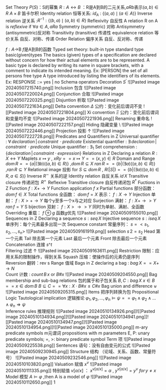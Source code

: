 Set Theory
	$P(S)$：S的幂集
	$R:A \leftrightarrow B$ ：R是A到B的二元关系,$aRb$表示$(a,b)\in R$
	$A\times B$ 笛卡尔积
	Identity relation 恒等关系: $id_A$  : $\{(a,a)\mid (a\in A)\}$ 
	Inverse relation 逆关系 :$R^{-1} : \{(b,a)\mid (a,b)\in R\}$
	Reflexivity 自反性 A relation R on A is $reflexive$ if $\forall a\in A,aRa$
	Symmetry (symmetric) 对称
	Antisymmetry (antisymmetric)反对称
	Transitivity (transitive) 传递性
	equivalence relation 等价关系 自反、对称、传递
	Order Relation 偏序关系 自反、反对称、传递

$f:A\to$B $f$是A到B的函数
Typed set theory:
	built-in type
	standard type
	basic(given)types
		The basics (given) types of a specification are declared without concern for how their actual elements are to be represented. 
		A basic type is declared by writing its name in square brackets, with a comment to indicate its intended meaning. 
		Ex: \[PERSON] the set of all persons
	free type
		A type introduced by listing the identifiers of its elements.
		Ex: RESPONSE ::= yes | no
Schema operators
	Decoration $S^\prime$ 
		![[Pasted image 20240507215740.png]]
	Inclusion 包含
		![[Pasted image 20240507220024.png]]
	Conjunction 合取
		![[Pasted image 20240507220325.png]]
	Disjuntion 析取
		![[Pasted image 20240507221634.png]]
	Delta convention $\Delta$ 公约：变化前后谓词不变
		![[Pasted image 20240507221804.png]]
	Xi convention $\Xi$ 公约：变化前后谓词和变量均不变
		![[Pasted image 20240507221936.png]]
	Renaming 重命名
		![[Pasted image 20240507222157.png]]
	Hiding 隐藏变量 \\
		![[Pasted image 20240507222446.png]]
	Projection 投影 $\uparrow$
		![[Pasted image 20240507222728.png]]
Predicates and Quantifiers in Z
	Universal quantifier : $\forall\, declaration \,| \, constraint\, \cdot  predicate$
	Existential quantifier :  $\exists\, declaration \,| \, constraint\, \cdot  predicate$
	Unique quantifier : $\exists_1$
	Set comprehension : $\{declaration \, | \,constraint \cdot expression\}$
Relations in Z
	Declaring a relation $R:X\leftrightarrow Y$ 
	Maplets $x \mapsto y$   ,  $xRy==x\mapsto Y==(x,y)\in R$
	Domain and Range 
		$dom\,R==\{a|(\exists b)((a,b)\in R)\}$ ,$dom \,R\subseteq X$
		$ran\,R==\{b|(\exists a)((a,b)\in R)\}$ ,$ran \,R\subseteq Y$
	Relational image 投影
		for $S\subseteq dom\,R$ , $R(\left\vert S \right\vert)==\{b|(\exists a)((a,b)\in R,a\in S)\}$ 
	Inverse $R^{\sim}$ 关系的逆
	Identity relation 自反关系 $id\,X$
	Transitive closure 传递闭包 $\,R^+\,$ 
	Reflexive Transitive closure 自反传递闭包 $R^*$
Fuctions in Z
	Function $f: X+\rightarrow Y$
	Function application $f\,\, x$
	Partial functions 部分函数：$dom\,f \in X$
	Total functions 全函数： $dom\,f=X$  表示： $f: X\rightarrow Y$
	Injection 单射： $f:X>+\rightarrow Y$ 每个y至多一个x与之对应
	Surjection 满射： $f: X+\rightarrow >Y$  $ran\,f=Y$ S
	bijection 双射： $f: X>\rightarrow >Y$ 同时为单射、满射、全函数
	Overriding 重载： $f\oplus g$   函数$g$优先
		![[Pasted image 20240509155010.png]]
Sequences in Z
	Declaring a sequence $s:seq\,X$
	Injective sequence $s:iseq\,X$单序列：每个元素最多出现一次
	Sequence constant 常量序列： $s=<s_1,s_2,...,s_n>$
		![[Pasted image 20240509161919.png]]
	selection $s\,2=s_2$
	Head  第一个元素
	Tail 除去第一个元素
	Last 最后一个元素
	Front 除去最后一个元素
	Concatenation 连接 $s$^$t$   
	Filtering 过滤 $\uparrow$ 
		![[Pasted image 20240509163611.png]]
	Restriction 限制：应用关系的限制操作，得到关系
	Squash 压缩：使操作后的元素仍是序列
	Reversion 翻转：rev s
	Range 值域
Bags in Z
	declaring a bag : $bag\, X==X+\rightarrow N$  
	Count 计数 : $count\,B\,x$ or $B\#x$ 
		![[Pasted image 20240509204550.png]]
	Bag membership and sub-bag relations 包的属于和子包关系
		$B,C:bag\,X$
		$x\in B==x\in dom\,B$
		$B\subseteq C==\forall x:X \cdot B\# x\le C\#x$
	Bag union and difference $\uplus$    
		![[Pasted image 20240509205315.png]]
	Items 把序列转换为包
Propositional Logic
	Tautological implication 逻辑推论 
		$\varphi_1,\varphi_2,...,\varphi_n \vDash \psi==\varphi_1\land \varphi_2\land...\land\varphi_n \Rightarrow \psi$  
	Inference rules 推理规则
		![[Pasted image 20240510134926.png]]![[Pasted image 20240510134934.png]]![[Pasted image 20240510134941.png]]![[Pasted image 20240510134947.png]]![[Pasted image 20240510134954.png]]![[Pasted image 20240510135000.png]]
	m-ary predicate symbols m元谓词
		propositions with m parameters
		E, P: unary predicate symbols; =, >: binary predicate symbol
	Term 项
		![[Pasted image 20240509225538.png]]
	Sentences 语句：没有自由变元的公式
		![[Pasted image 20240509230945.png]]
	Structure 结构 （论域、关系、函数、常量符号）
		![[Pasted image 20240509232546.png]]
		![[Pasted image 20240510103820.png]]
	Valuation 赋值 $x^v$ 
		![[Pasted image 20240510111335.png]]
	特别赋值 $v[\alpha/x]$ ： $x^{v[\alpha/x]}=\alpha$ , $y^{v[\alpha/x]}=y^v$ $for \, y\ne x$
	Model 模型 $A\vDash \varphi$ ,then A is a model of $\varphi$ 
		![[Pasted image 20240510112650.png]]
	1
	
	